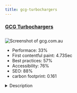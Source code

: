 ```yaml
---
title: gcg-turbochargers
---
```


<div style="height: 3rem">
  <a href="https://gcg.com.au/"><h3>GCG Turbochargers</h3></a>
</div>
<img loading="lazy" src="/images/thumbs/gcg.com.au.jpg" alt="Screenshot of gcg.com.au" />
<ul>
  <li>Performace: 33%</li>
  <li>
    First contentful paint:
    4.73Sec
  </li>
  <li>Best practices: 57%</li>
  <li>Accessibility: 76%</li>
  <li>SEO: 88%</li>
  <li>carbon footprint: 0.161</li>
</ul>
<details>
  <summary>Description</summary>
  <p>GCG Turbochargers is a major online supplier of high performance automotive equipment. The GCG Turbos site is a Joomla! / VirtueMart on-line shop.Round 1 (2014-2015):

-- Assisted with migration from VirtueMart 1.x to 2.x
-- Cleaned out site hacker penetration, identified and removed compromised contents, upgraded and secured site to eliminate future attacks
-- Extended and modified online shopping system, added many new features, modified catalogue structure
-- Established SEO optimisation, traffic and conversion tracking and reporting
-- Assisted  with payment gateway services, installed eWay payment feature and assisted with implementation

Round 2 (2015-2016):

-- Migrated the site from Joomla! v2.5 / VirtueMart 2.0.x to Joomla! v3.x / VirtueMart 3.x
-- Complete rebuild: new layout and design, new menu structure, new blog sections and content, new Turbopedia Q&A database, new contact form and routing, new cloud hosting and control panel
-- Extended and modified online shopping system, added many new features, major modifications to catalogue structure
-- Rebuilt SEO optimisation, traffic and conversion tracking and reporting</p>
</details>

